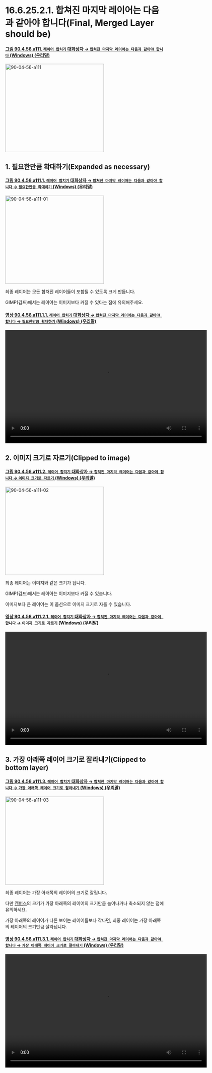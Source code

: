 # 16.6.25.2.1. 합쳐진 마지막 레이어는 다음과 같아야 합니다(Final, Merged Layer should be)

<a id="90-04-56-a111"></a>

#### [그림 90.4.56.a111. `레이어 합치기` 대화상자 → `합쳐진 마지막 레이어는 다음과 같아야 합니다` (Windows) (우리말)](./90-04-0056-merge_layers.md#90-04-56-a111)
<img width="313" height="280" alt="90-04-56-a111" src="https://github.com/user-attachments/assets/b847b790-9515-446d-8cf4-15c3a742af5f" />

<a id="16-06-25-02-01-s1"></a>

## 1. 필요한만큼 확대하기(Expanded as necessary)

<a id="90-04-56-a111-01"></a>

#### [그림 90.4.56.a111.1. `레이어 합치기` 대화상자 → `합쳐진 마지막 레이어는 다음과 같아야 합니다` → `필요한만큼 확대하기` (Windows) (우리말)](./90-04-0056-merge_layers.md#90-04-56-a111-01)
<img width="313" height="280" alt="90-04-56-a111-01" src="https://github.com/user-attachments/assets/32dd4f76-05f6-4f07-ab7f-128043d440a0" />

최종 레이어는 모든 합쳐진 레이어들이 포함될 수 있도록 크게 만듭니다.

GIMP(김프)에서는 레이어는 이미지보다 커질 수 있다는 점에 유의해주세요.

<a id="90-04-56-a111-01-01"></a>

#### [영상 90.4.56.a111.1.1. `레이어 합치기` 대화상자 → `합쳐진 마지막 레이어는 다음과 같아야 합니다` → `필요한만큼 확대하기` (Windows) (우리말)](./90-04-0056-merge_layers.md#90-04-56-a111-01-01)
<video controls="controls" width="640" height="360" src="https://github.com/user-attachments/assets/f28d5be2-676d-483e-b7b0-b7a76a6ccb9b"></video>

<a id="16-06-25-02-01-s2"></a>

## 2. 이미지 크기로 자르기(Clipped to image)

<a id="90-04-56-a111-02"></a>

#### [그림 90.4.56.a111.2. `레이어 합치기` 대화상자 → `합쳐진 마지막 레이어는 다음과 같아야 합니다` → `이미지 크기로 자르기` (Windows) (우리말)](./90-04-0056-merge_layers.md#90-04-56-a111-02)
<img width="313" height="280" alt="90-04-56-a111-02" src="https://github.com/user-attachments/assets/baafc362-c106-4657-b82a-3967efcfec2e" />

최종 레이어는 이미지와 같은 크기가 됩니다.

GIMP(김프)에서는 레이어는 이미지보다 커질 수 있습니다.

이미지보다 큰 레이어는 이 옵션으로 이미지 크기로 자를 수 있습니다.

<a id="90-04-56-a111-02-01"></a>

#### [영상 90.4.56.a111.2.1. `레이어 합치기` 대화상자 → `합쳐진 마지막 레이어는 다음과 같아야 합니다` → `이미지 크기로 자르기` (Windows) (우리말)](./90-04-0056-merge_layers.md#90-04-56-a111-02-01)
<video controls="controls" width="640" height="360" src="https://github.com/user-attachments/assets/49c43c66-be52-43cc-92ca-766fab3bcccf"></video>

<a id="16-06-25-02-01-s3"></a>

## 3. 가장 아래쪽 레이어 크기로 잘라내기(Clipped to bottom layer)

<a id="90-04-56-a111-03"></a>

#### [그림 90.4.56.a111.3. `레이어 합치기` 대화상자 → `합쳐진 마지막 레이어는 다음과 같아야 합니다` → `가장 아래쪽 레이어 크기로 잘라내기` (Windows) (우리말)](./90-04-0056-merge_layers.md#90-04-56-a111-03)
<img width="313" height="280" alt="90-04-56-a111-03" src="https://github.com/user-attachments/assets/4a911789-6ffa-4a0b-8306-bc045d79af7f" />

최종 레이어는 가장 아래쪽의 레이어의 크기로 잘립니다.

다만 [캔버스](./19-glossaryx-canvas.md)의 크기가 가장 아래쪽의 레이어의 크기만큼 늘어나거나 축소되지 않는 점에 유의하세요.

가장 아래쪽의 레이어가 다른 보이는 레이어들보다 작다면, 최종 레이어는 가장 아래쪽의 레이어의 크기만큼 잘라냅니다.

<a id="90-04-56-a111-03-01"></a>

#### [영상 90.4.56.a111.3.1. `레이어 합치기` 대화상자 → `합쳐진 마지막 레이어는 다음과 같아야 합니다` → `가장 아래쪽 레이어 크기로 잘라내기` (Windows) (우리말)](./90-04-0056-merge_layers.md#90-04-56-a111-03-01)
<video controls="controls" width="640" height="360" src="https://github.com/user-attachments/assets/7cac6760-ec3a-4291-a9ac-b7e8acf9d174"></video>
